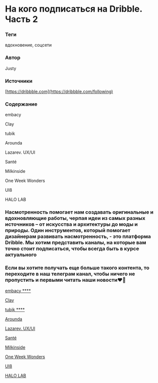 # На кого подписаться на Dribble. Часть 2

### **Теги**

вдохновение, соцсети

### **Автор**

Justy

### **Источники**

[https://dribbble.com](https://dribbble.com/following)

### **Содержание**

embacy

Clay

tubik

Arounda

Lazarev. UX/UI

Santé

Milkinside

One Week Wonders

UI8

HALO LAB

 

### Насмотренность помогает нам создавать оригинальные и вдохновляющие работы, черпая идеи из самых разных источников – от искусства и архитектуры до моды и природы. Один инструментов, который помогает дизайнерам развивать насмотренность, - это платформа Dribble. Мы хотим представить каналы, на которые вам точно стоит подписаться, чтобы всегда быть в курсе актуального

### Если вы хотите получать еще больше такого контента, то переходите в наш телеграм канал, чтобы ничего не пропустить и первыми читать наши новости❤️🫶

[embacy ****](https://dribbble.com/embacy)

[Clay](https://dribbble.com/clayglobal) 

[tubik ****](https://dribbble.com/Tubik)

[Arounda](https://www.notion.so/b3e7a6687f964aabad04d7e37d5ce878?pvs=21)

[Lazarev. UX/UI](https://dribbble.com/Lazarev_) 

[Santé](https://dribbble.com/santedesign) 

[Milkinside](https://www.notion.so/b3e7a6687f964aabad04d7e37d5ce878?pvs=21)

[One Week Wonders](https://www.notion.so/b3e7a6687f964aabad04d7e37d5ce878?pvs=21) 

[UI8](https://www.notion.so/b3e7a6687f964aabad04d7e37d5ce878?pvs=21) 

[HALO LAB](https://www.notion.so/b3e7a6687f964aabad04d7e37d5ce878?pvs=21)